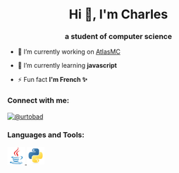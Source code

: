 <h1 align="center">Hi 👋, I'm Charles</h1>
<h3 align="center">a student of computer science</h3>

- 🔭 I’m currently working on [AtlasMC](https://twitter.com/UHC_Atlas)

- 🌱 I’m currently learning **javascript**

- ⚡ Fun fact **I'm French ✨**

<h3 align="left">Connect with me:</h3>
<p align="left">
<a href="https://twitter.com/@urtobad" target="blank"><img align="center" src="https://raw.githubusercontent.com/rahuldkjain/github-profile-readme-generator/master/src/images/icons/Social/twitter.svg" alt="@urtobad" height="30" width="40" /></a>
</p>

<h3 align="left">Languages and Tools:</h3>
<p align="left"> <a href="https://www.java.com" target="_blank" rel="noreferrer"> <img src="https://raw.githubusercontent.com/devicons/devicon/master/icons/java/java-original.svg" alt="java" width="40" height="40"/> </a> <a href="https://www.python.org" target="_blank" rel="noreferrer"> <img src="https://raw.githubusercontent.com/devicons/devicon/master/icons/python/python-original.svg" alt="python" width="40" height="40"/> </a> </p>

